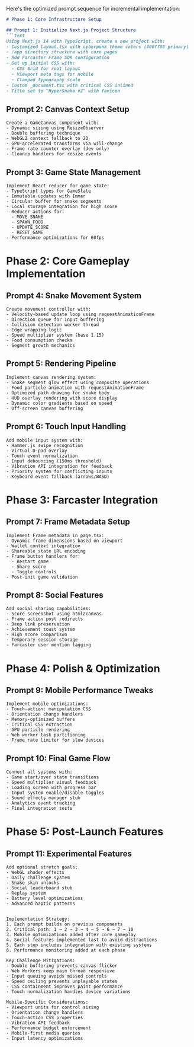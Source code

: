 Here's the optimized prompt sequence for incremental implementation:

```markdown
# Phase 1: Core Infrastructure Setup

## Prompt 1: Initialize Next.js Project Structure
```text
Using Next.js 14 with TypeScript, create a new project with:
- Customized layout.tsx with cyberpunk theme colors (#00ff88 primary)
- /app directory structure with core pages
- Add Farcaster Frame SDK configuration
- Set up initial CSS with:
  - CSS Grid for root layout
  - Viewport meta tags for mobile
  - Clamped typography scale
- Custom _document.tsx with critical CSS inlined
- Title set to "HyperSnake v2" with favicon
```

## Prompt 2: Canvas Context Setup
```text
Create a GameCanvas component with:
- Dynamic sizing using ResizeObserver
- Double buffering technique
- WebGL2 context fallback to 2D
- GPU-accelerated transforms via will-change
- Frame rate counter overlay (dev only)
- Cleanup handlers for resize events
```

## Prompt 3: Game State Management
```text
Implement React reducer for game state:
- TypeScript types for GameState
- Immutable updates with Immer
- Circular buffer for snake segments
- Local storage integration for high score
- Reducer actions for:
  - MOVE_SNAKE
  - SPAWN_FOOD
  - UPDATE_SCORE
  - RESET_GAME
- Performance optimizations for 60fps
```

# Phase 2: Core Gameplay Implementation

## Prompt 4: Snake Movement System
```text
Create movement controller with:
- Velocity-based update loop using requestAnimationFrame
- Direction queue for input buffering
- Collision detection worker thread
- Edge wrapping logic
- Speed multiplier system (base 1.15)
- Food consumption checks
- Segment growth mechanics
```

## Prompt 5: Rendering Pipeline
```text
Implement canvas rendering system:
- Snake segment glow effect using composite operations
- Food particle animation with requestAnimationFrame
- Optimized path drawing for snake body
- HUD overlay rendering with score display
- Dynamic color gradients based on speed
- Off-screen canvas buffering
```

## Prompt 6: Touch Input Handling
```text
Add mobile input system with:
- Hammer.js swipe recognition
- Virtual D-pad overlay
- Touch event normalization
- Input debouncing (150ms threshold)
- Vibration API integration for feedback
- Priority system for conflicting inputs
- Keyboard event fallback (arrows/WASD)
```

# Phase 3: Farcaster Integration

## Prompt 7: Frame Metadata Setup
```text
Implement Frame metadata in page.tsx:
- Dynamic frame dimensions based on viewport
- Wallet context integration
- Shareable state URL encoding
- Frame button handlers for:
  - Restart game
  - Share score
  - Toggle controls
- Post-init game validation
```

## Prompt 8: Social Features
```text
Add social sharing capabilities:
- Score screenshot using html2canvas
- Frame action post redirects
- Deep link preservation
- Achievement toast system
- High score comparison
- Temporary session storage
- Farcaster user mention tagging
```

# Phase 4: Polish & Optimization

## Prompt 9: Mobile Performance Tweaks
```text
Implement mobile optimizations:
- Touch-action: manipulation CSS
- Orientation change handlers
- Memory-optimized buffers
- Critical CSS extraction
- GPU particle rendering
- Web worker task partitioning
- Frame rate limiter for slow devices
```

## Prompt 10: Final Game Flow
```text
Connect all systems with:
- Game start/over state transitions
- Speed multiplier visual feedback
- Loading screen with progress bar
- Input system enable/disable toggles
- Sound effects manager stub
- Analytics event tracking
- Final integration tests
```

# Phase 5: Post-Launch Features

## Prompt 11: Experimental Features
```text
Add optional stretch goals:
- WebGL shader effects
- Daily challenge system
- Snake skin unlocks
- Social leaderboard stub
- Replay system
- Battery level optimizations
- Advanced haptic patterns
```
```

Implementation Strategy:
1. Each prompt builds on previous components
2. Critical path: 1 → 2 → 3 → 4 → 5 → 6 → 7 → 10
3. Mobile optimizations added after core gameplay
4. Social features implemented last to avoid distractions
5. Each step includes integration with existing systems
6. Performance monitoring added at each phase

Key Challenge Mitigations:
- Double buffering prevents canvas flicker
- Web Workers keep main thread responsive
- Input queuing avoids missed controls
- Speed ceiling prevents unplayable states
- CSS containment improves paint performance
- Touch normalization handles device variations

Mobile-Specific Considerations:
- Viewport units for control sizing
- Orientation change handlers
- Touch-action CSS properties
- Vibration API feedback
- Performance budget enforcement
- Mobile-first media queries
- Input latency optimizations